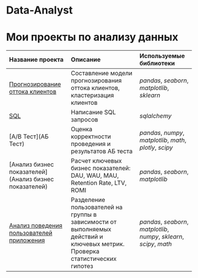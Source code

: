 # Data-Analyst

# Мои проекты по анализу данных

| Название проекта | Описание | Используемые библиотеки | 
| :---------------------- | :---------------------- | :---------------------- |
| [Прогнозирование оттока клиентов](ML) | Составление модели прогнозирования оттока клиентов, кластеризация клиентов| *pandas*, *seaborn*, *matplotlib*, *sklearn* |
| [SQL](SQL) | Написание SQL запросов| *sqlalchemy* |                                  
| [A/B Тест](АБ Тест) | Оценка корректности проведения и результатов АБ теста| *pandas*, *numpy*, *matplotlib*, *math*, *plotly*, *scipy* |
| [Анализ бизнес показателей](Анализ бизнес показателей) | Расчет ключевых бизнес показателей: DAU, WAU, MAU, Retention Rate, LTV, ROMI| *pandas*, *seaborn*, *matplotlib* |
| [Анализ поведения пользователей приложения](ML) | Разделение пользователей на группы в зависимости от выполняемых действий и ключевых метрик. Проверка статистических гипотез| *pandas*, *seaborn*, *matplotlib*, *numpy*, *sklearn*, *scipy*, *math* |